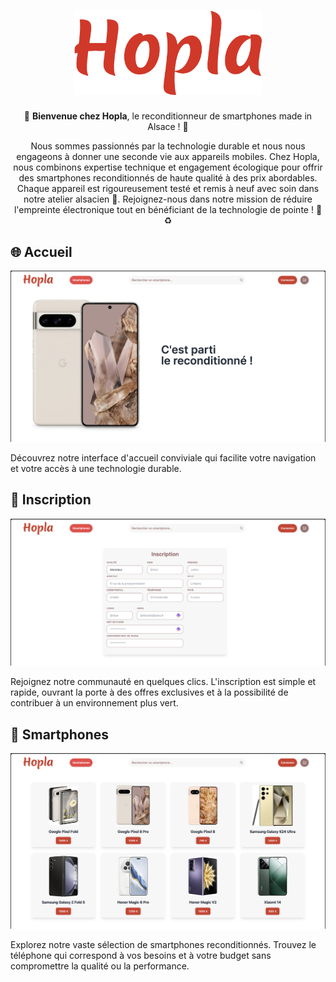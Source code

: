 <h1 align="center">
  <img src='./frontend/src/assets/hopla_bg.png' alt='Hopla - Reconditionneur de smartphones made in Alsace' width='300px'>
</h1>
<p align="center">
  📱 <strong>Bienvenue chez Hopla</strong>, le reconditionneur de smartphones made in Alsace ! 🌿
</p>
<p align="center">
Nous sommes passionnés par la technologie durable et nous nous engageons à donner une seconde vie aux appareils mobiles. Chez Hopla, nous combinons expertise technique et engagement écologique pour offrir des smartphones reconditionnés de haute qualité à des prix abordables. Chaque appareil est rigoureusement testé et remis à neuf avec soin dans notre atelier alsacien 🏡. Rejoignez-nous dans notre mission de réduire l'empreinte électronique tout en bénéficiant de la technologie de pointe ! 💪♻️
</p>

## 🌐 Accueil

<p align="center">
  <img src='./frontend/src/assets/home.png' alt='Accueil Hopla'>
</p>
Découvrez notre interface d'accueil conviviale qui facilite votre navigation et votre accès à une technologie durable.

## 📝 Inscription

<p align="center">
  <img src='./frontend/src/assets/inscription.png' alt='Inscription chez Hopla'>
</p>
Rejoignez notre communauté en quelques clics. L'inscription est simple et rapide, ouvrant la porte à des offres exclusives et à la possibilité de contribuer à un environnement plus vert.

## 📱 Smartphones

<p align="center">
  <img src='./frontend/src/assets/smartphones.png' alt='Sélection de smartphones chez Hopla'>
</p>
Explorez notre vaste sélection de smartphones reconditionnés. Trouvez le téléphone qui correspond à vos besoins et à votre budget sans compromettre la qualité ou la performance.

